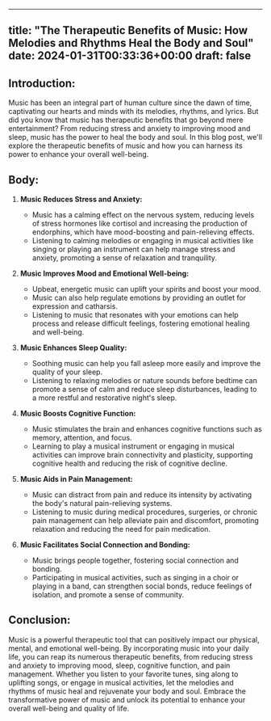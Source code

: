 
---
title: "The Therapeutic Benefits of Music: How Melodies and Rhythms Heal the Body and Soul"
date: 2024-01-31T00:33:36+00:00
draft: false
---

## Introduction:

Music has been an integral part of human culture since the dawn of time, captivating our hearts and minds with its melodies, rhythms, and lyrics. But did you know that music has therapeutic benefits that go beyond mere entertainment? From reducing stress and anxiety to improving mood and sleep, music has the power to heal the body and soul. In this blog post, we'll explore the therapeutic benefits of music and how you can harness its power to enhance your overall well-being.

## Body:

1. **Music Reduces Stress and Anxiety:**

   - Music has a calming effect on the nervous system, reducing levels of stress hormones like cortisol and increasing the production of endorphins, which have mood-boosting and pain-relieving effects.
   - Listening to calming melodies or engaging in musical activities like singing or playing an instrument can help manage stress and anxiety, promoting a sense of relaxation and tranquility.

2. **Music Improves Mood and Emotional Well-being:**

   - Upbeat, energetic music can uplift your spirits and boost your mood.
   - Music can also help regulate emotions by providing an outlet for expression and catharsis.
   - Listening to music that resonates with your emotions can help process and release difficult feelings, fostering emotional healing and well-being.

3. **Music Enhances Sleep Quality:**

   - Soothing music can help you fall asleep more easily and improve the quality of your sleep.
   - Listening to relaxing melodies or nature sounds before bedtime can promote a sense of calm and reduce sleep disturbances, leading to a more restful and restorative night's sleep.

4. **Music Boosts Cognitive Function:**

   - Music stimulates the brain and enhances cognitive functions such as memory, attention, and focus.
   - Learning to play a musical instrument or engaging in musical activities can improve brain connectivity and plasticity, supporting cognitive health and reducing the risk of cognitive decline.

5. **Music Aids in Pain Management:**

   - Music can distract from pain and reduce its intensity by activating the body's natural pain-relieving systems.
   - Listening to music during medical procedures, surgeries, or chronic pain management can help alleviate pain and discomfort, promoting relaxation and reducing the need for pain medication.

6. **Music Facilitates Social Connection and Bonding:**

   - Music brings people together, fostering social connection and bonding.
   - Participating in musical activities, such as singing in a choir or playing in a band, can strengthen social bonds, reduce feelings of isolation, and promote a sense of community.

## Conclusion:

Music is a powerful therapeutic tool that can positively impact our physical, mental, and emotional well-being. By incorporating music into your daily life, you can reap its numerous therapeutic benefits, from reducing stress and anxiety to improving mood, sleep, cognitive function, and pain management. Whether you listen to your favorite tunes, sing along to uplifting songs, or engage in musical activities, let the melodies and rhythms of music heal and rejuvenate your body and soul. Embrace the transformative power of music and unlock its potential to enhance your overall well-being and quality of life.